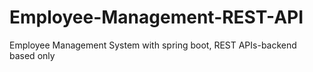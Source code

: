# Employee-Management-REST-API
Employee Management System with spring boot, REST APIs-backend based only
